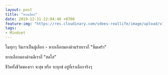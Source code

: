 ```yaml
---
layout: post
title: "ทางเลือก"
date: 2019-12-31 22:04:40 +0700
feature-img: "https://res.cloudinary.com/sdees-reallife/image/upload/v1555658919/sample_feature_img.png"
tags:
- Mindset
---
```


ในทุกๆ วันเราเป็นผู้เลือก - หากเลือกมองด้านร้ายเราก็ "ซึมเศร้า"

หากเลือกมองด้านดีเราก็ "สดใส"

<i class="fa fa-child" style="color:plum"></i>

ชีวิตทั้งชีวิตของเรา จะสุข หรือ จะทุกข์ อยู่ที่เราเลือกจริงๆ